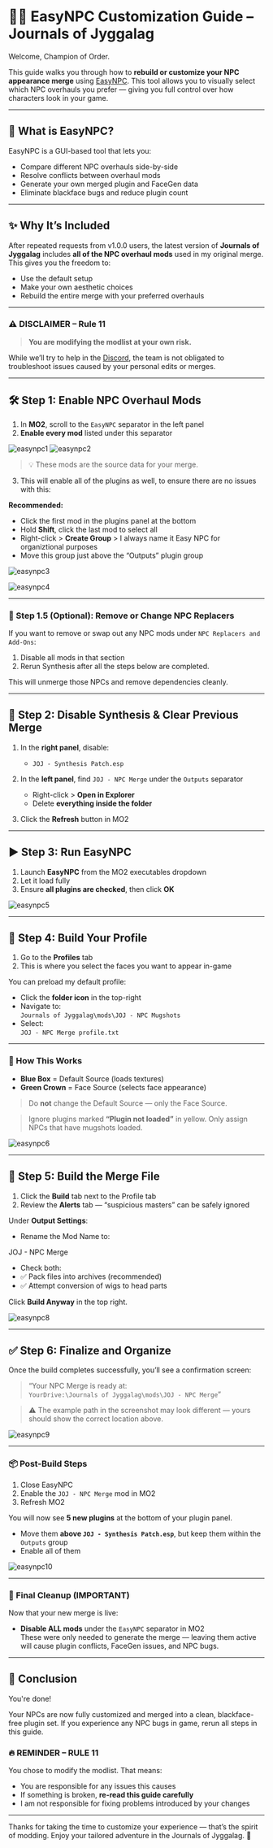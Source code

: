 # 🧑‍🎨 EasyNPC Customization Guide – Journals of Jyggalag

Welcome, Champion of Order.

This guide walks you through how to **rebuild or customize your NPC appearance merge** using [EasyNPC](https://www.nexusmods.com/skyrimspecialedition/mods/56095). This tool allows you to visually select which NPC overhauls you prefer — giving you full control over how characters look in your game.

---

## 🧠 What is EasyNPC?

EasyNPC is a GUI-based tool that lets you:
- Compare different NPC overhauls side-by-side
- Resolve conflicts between overhaul mods
- Generate your own merged plugin and FaceGen data
- Eliminate blackface bugs and reduce plugin count

---

## ✨ Why It’s Included

After repeated requests from v1.0.0 users, the latest version of **Journals of Jyggalag** includes **all of the NPC overhaul mods** used in my original merge. This gives you the freedom to:
- Use the default setup
- Make your own aesthetic choices
- Rebuild the entire merge with your preferred overhauls

---

### ⚠️ DISCLAIMER – Rule 11

> **You are modifying the modlist at your own risk.**

While we’ll try to help in the [Discord](https://discord.gg/8ZCa7w8BZQ), the team is not obligated to troubleshoot issues caused by your personal edits or merges.

---

## 🛠️ Step 1: Enable NPC Overhaul Mods

1. In **MO2**, scroll to the `EasyNPC` separator in the left panel  
2. **Enable every mod** listed under this separator

![easynpc1](https://github.com/user-attachments/assets/2a5d6e3d-6d47-4c49-a0ae-0c617262c2b1)
![easynpc2](https://github.com/user-attachments/assets/bdbe5966-9da6-42aa-b5b2-2c63102d5094)

> 💡 These mods are the source data for your merge.

3. This will enable all of the plugins as well, to ensure there are no issues with this:

**Recommended:**
- Click the first mod in the plugins panel at the bottom
- Hold **Shift**, click the last mod to select all
- Right-click > **Create Group** > I always name it Easy NPC for organiztional purposes
- Move this group just above the “Outputs” plugin group

![easynpc3](https://github.com/user-attachments/assets/a7277e3d-09bf-4dd1-936f-a63a7b97b820)

![easynpc4](https://github.com/user-attachments/assets/a1458d88-b78e-49a6-975c-c55beac12bd3)

---

### 🔄 Step 1.5 (Optional): Remove or Change NPC Replacers

If you want to remove or swap out any NPC mods under `NPC Replacers and Add-Ons`:

1. Disable all mods in that section
2. Rerun Synthesis after all the steps below are completed.

This will unmerge those NPCs and remove dependencies cleanly.

---

## 🧹 Step 2: Disable Synthesis & Clear Previous Merge

1. In the **right panel**, disable:
   - `JOJ - Synthesis Patch.esp`

2. In the **left panel**, find `JOJ - NPC Merge` under the `Outputs` separator  
   - Right-click > **Open in Explorer**
   - Delete **everything inside the folder**

3. Click the **Refresh** button in MO2

---

## ▶️ Step 3: Run EasyNPC

1. Launch **EasyNPC** from the MO2 executables dropdown
2. Let it load fully
3. Ensure **all plugins are checked**, then click **OK**

![easynpc5](https://github.com/user-attachments/assets/a38ae50c-710c-4dad-8451-fbf3606087f6)

---

## 🎨 Step 4: Build Your Profile

1. Go to the **Profiles** tab  
2. This is where you select the faces you want to appear in-game

You can preload my default profile:

- Click the **folder icon** in the top-right
- Navigate to:  
  `Journals of Jyggalag\mods\JOJ - NPC Mugshots`
- Select:  
  `JOJ - NPC Merge profile.txt`

---

### 🧠 How This Works

- **Blue Box** = Default Source (loads textures)  
- **Green Crown** = Face Source (selects face appearance)

> Do **not** change the Default Source — only the Face Source.

> Ignore plugins marked **“Plugin not loaded”** in yellow. Only assign NPCs that have mugshots loaded.

![easynpc6](https://github.com/user-attachments/assets/05f12def-d0f8-4f8e-bb75-33bf0058b726)

---

## 🧱 Step 5: Build the Merge File

1. Click the **Build** tab next to the Profile tab
2. Review the **Alerts** tab — “suspicious masters” can be safely ignored

Under **Output Settings**:
- Rename the Mod Name to:

JOJ - NPC Merge

- Check both:
- ✅ Pack files into archives (recommended)
- ✅ Attempt conversion of wigs to head parts

Click **Build Anyway** in the top right.

![easynpc8](https://github.com/user-attachments/assets/1c217a88-f191-4fde-99db-6ba39e6db040)

---

## ✅ Step 6: Finalize and Organize

Once the build completes successfully, you’ll see a confirmation screen:

> “Your NPC Merge is ready at:  
> `YourDrive:\Journals of Jyggalag\mods\JOJ - NPC Merge`”

> ⚠️ The example path in the screenshot may look different — yours should show the correct location above.

![easynpc9](https://github.com/user-attachments/assets/39b34b29-7fa3-4f46-a821-8d7dfd2a805e)

---

### 📦 Post-Build Steps

1. Close EasyNPC
2. Enable the `JOJ - NPC Merge` mod in MO2
3. Refresh MO2

You will now see **5 new plugins** at the bottom of your plugin panel.

- Move them **above `JOJ - Synthesis Patch.esp`**, but keep them within the `Outputs` group
- Enable all of them

![easynpc10](https://github.com/user-attachments/assets/6e9878f9-68e0-4b08-a0e3-0bfa32aa4e7d)

---

### 🚫 Final Cleanup (IMPORTANT)

Now that your new merge is live:

- **Disable ALL mods** under the `EasyNPC` separator in MO2  
These were only needed to generate the merge — leaving them active will cause plugin conflicts, FaceGen issues, and NPC bugs.

---

## 🧾 Conclusion

You're done!

Your NPCs are now fully customized and merged into a clean, blackface-free plugin set. If you experience any NPC bugs in game, rerun all steps in this guide.

### 🔥 REMINDER – RULE 11

You chose to modify the modlist. That means:

- You are responsible for any issues this causes
- If something is broken, **re-read this guide carefully**
- I am not responsible for fixing problems introduced by your changes

---

Thanks for taking the time to customize your experience — that’s the spirit of modding. Enjoy your tailored adventure in the Journals of Jyggalag. 👑
